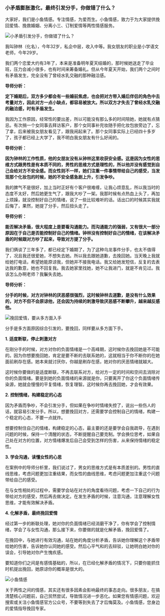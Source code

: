 ### 小矛盾膨胀激化，最终引发分手，你做错了什么？

大家好，我们是小鱼情感。专注情感，为爱而生。小鱼情感，致力于为大家提供挽回爱情、挽救婚姻、分离小三、订制爱情等两性情感服务。

![小矛盾引发分手，你做错了什么？](/images/articles/a7/a7_4/image1.png "小矛盾引发分手，你做错了什么？")

我叫钟林（化名），今年32岁，私企中层，收入中等。我女朋友的职业是小学语文老师，今年29岁。

我们两个恋爱大约有3年了，本来是准备明年夏天结婚的，那时候她送走了毕业班，压力会减小很多，也有时间来筹备婚礼。但从今年夏天开始，我们两个之间时有矛盾发生，完全没有了曾经水乳交融的那种融洽感。

**导师分析：**

**定下婚期后，双方多少都会有一些婚前焦虑，也会把对方带入婚后伴侣的角色中去考量对方，因此对方一点小缺点，都容易被放大。所以双方才失去了曾经水乳交融的融洽感，时有矛盾发生。**

我因为工作原因，经常性的要出差，所以可能没有那么多的时间陪她，她就有点猜忌。有次捎一个女同事去拜访客户，那个女同事补完妆随手把化妆包放旁边了，忘了拿，后来被我女朋友看见了，跟我闹起来了。那个女同事实际上已经四十多岁了，孩子都已经上大学了，我不明白我女朋友有什么好闹的。

**导师分析：**

**因为钟林的工作性质，他的女朋友没有从钟林这里收获安全感。这是因为女性的思维方式跟男性是有本质不同的，男性的思维方式是理性的，所以他并没有感觉到自己会给对方不安全感。而女性则不一样，她们注重一件事情带给自己的感受，当发现那个化妆包的时候，她的不安全感急剧上升，引发争吵。**

我的脾气不是很好，加上当时正好有个客户很难缠，让我心烦意乱，所以我当时的态度不太好，然后她更生气了，跟我大吵了一架。我那时候有点热血上头了，再加上烦躁，就没控制好自己的情绪，说了一些比较难听的话。话出口的时候其实我就后悔了，果然，她提了分手，然后扭头走了。

**导师分析：**

**能否解决矛盾，很大程度上是要看沟通能力。而沟通能力的强弱，又有很大一部分原因在于自己是否能控制好自己的情绪。钟林没有控制好自己的情绪，在该解决矛盾的时候跟对方吵了起来，导致对方提了分手。**

我们俩谈了三年多了，都已经定下婚期了，为了这种乌龙事件分手，也太不值得了，况且我还很爱她，不想失去她。所以我去跟她道歉，去挽回她。当天晚上我就给她打电话，希望她能原谅我，但她并不接我电话。我又给她发短信，反复的去表达我的歉意，她也不回复我。我去她家里找她，她不让我进门，就是不肯见过。我该怎么办啊老师？我鬤失去她。

**导师分析：**

**分手的时候，对方对钟林的厌恶感很强烈，这时候钟林去道歉，是没有什么效果的，对方不但不会原谅他，还会因为持续的刺激导致厌恶感不断攀升，越来越反感他。**

![挽回爱情，要从多方面入手](/images/articles/a7/a7_4/image2.png "挽回爱情，要从多方面入手")

分手是多方面原因综合引发的，要挽回，同样要从多方面下手。

**1. 适度断联，停止刺激对方**

在刚分手的时候，对方对你的负面情绪是一个高峰期，这时候你去挽回她是不可能的。因为你想要挽回她，肯定是要不断的去联系她的，这就相当于你不断你的在她面前刷存在感。她本来就讨厌你，你越是刷存在感，她对你的厌恶情绪就越大。

这时候你要做的是适度断联，不再去联系对方，给对方一定的时间和空间去消除对你的负面情绪。要是到她的负面情绪的来源就是你，只要离开了你这个负面情绪传染源，她就会慢慢的平复情绪，恢复理智。这时候你再去挽回她，才会有效果。

**2. 控制情绪，构建稳定的心态**

因为矛盾而争吵，不会引发分手，但如果在争吵时情绪失控了，说出一些伤人的话，就容易引发分手。所以，想要挽回对方，还需要学会控制自己的情绪，构建一个稳定的心态，不要一点就炸。

想要控制住自己的情绪，构建稳定的心态，最主要的还是要学会自我疏导，在遇到问题的时候，保持一个清醒的状态，不断提醒自己要克制。学会换位思考，如果自己处在对方的位置，对方情绪爆发后自己会受到怎样的伤害，从来保持情绪的稳定性。

**3. 学会沟通，读懂女性的心思**

在案例中的导师分析里，我们说过了，男女的思维方式是有本质差别的。男性的直线思维，考虑问题更加注重结果，而女性的曲线思维，考虑问题更加注重这个问题带给自己的感受。

在与女性相处的过程中，需要学会站在对方的角度看待问题，考虑一下自己的行为带给对方的感受，然后再去做决定。在发生矛盾的时候，注意沟通，注意理解女性思维，才能有效解决矛盾。

**4. 化解矛盾，最终挽回爱情**

经过第一步的断联处理，她对你的负面情绪已经消磨干净了，你有学会了控制情绪，学会了与女性沟通，那么接下来，你要做的就是化解矛盾，挽回爱情了。

在挽回中，与她进行有效沟通，站在她的角度分析矛盾，告诉她你理解这个矛盾带给她的伤害，告诉她你认同她的感受。然后心平气和的去辩驳，让她明白她对你的误会，引导她对你产生愧疚感。

要知道你们之间是有感情基础的，所以，在已经化解矛盾的情况下，只要你能抓住时机提出挽回，她原谅你的概率是很大的。

![小鱼情感](/images/articles/a7/a7_4/image3.png "小鱼情感")

关于两性之间的情感，其实还有很多因素会影响最终的事态走向。很多朋友，在搞清楚核心问题前，自己贸然尝试，导致情况进一步恶化。如果您有情感问题，欢迎搜索或关注小鱼情感官方公众号，不要等到失去了才后悔莫及。小鱼情感，您身边的爱情指导挽回专家。
